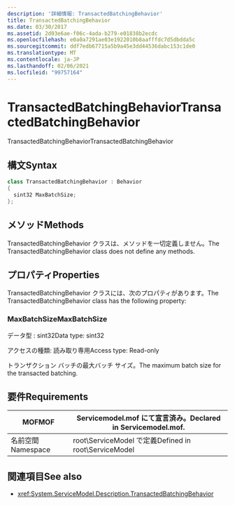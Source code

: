 ```yaml
---
description: '詳細情報: TransactedBatchingBehavior'
title: TransactedBatchingBehavior
ms.date: 03/30/2017
ms.assetid: 2d03e6ae-f06c-4ada-b279-e01838b2ecdc
ms.openlocfilehash: e0a0a7291ae03e1922010b8aafffdc7d5dbdda5c
ms.sourcegitcommit: ddf7edb67715a5b9a45e3dd44536dabc153c1de0
ms.translationtype: MT
ms.contentlocale: ja-JP
ms.lasthandoff: 02/06/2021
ms.locfileid: "99757164"
---
```

# <a name="transactedbatchingbehavior"></a><span data-ttu-id="3f3bd-103">TransactedBatchingBehavior</span><span class="sxs-lookup"><span data-stu-id="3f3bd-103">TransactedBatchingBehavior</span></span>

<span data-ttu-id="3f3bd-104">TransactedBatchingBehavior</span><span class="sxs-lookup"><span data-stu-id="3f3bd-104">TransactedBatchingBehavior</span></span>  
  
## <a name="syntax"></a><span data-ttu-id="3f3bd-105">構文</span><span class="sxs-lookup"><span data-stu-id="3f3bd-105">Syntax</span></span>  
  
```csharp
class TransactedBatchingBehavior : Behavior  
{  
  sint32 MaxBatchSize;  
};  
```  
  
## <a name="methods"></a><span data-ttu-id="3f3bd-106">メソッド</span><span class="sxs-lookup"><span data-stu-id="3f3bd-106">Methods</span></span>  

 <span data-ttu-id="3f3bd-107">TransactedBatchingBehavior クラスは、メソッドを一切定義しません。</span><span class="sxs-lookup"><span data-stu-id="3f3bd-107">The TransactedBatchingBehavior class does not define any methods.</span></span>  
  
## <a name="properties"></a><span data-ttu-id="3f3bd-108">プロパティ</span><span class="sxs-lookup"><span data-stu-id="3f3bd-108">Properties</span></span>  

 <span data-ttu-id="3f3bd-109">TransactedBatchingBehavior クラスには、次のプロパティがあります。</span><span class="sxs-lookup"><span data-stu-id="3f3bd-109">The TransactedBatchingBehavior class has the following property:</span></span>  
  
### <a name="maxbatchsize"></a><span data-ttu-id="3f3bd-110">MaxBatchSize</span><span class="sxs-lookup"><span data-stu-id="3f3bd-110">MaxBatchSize</span></span>  

 <span data-ttu-id="3f3bd-111">データ型 : sint32</span><span class="sxs-lookup"><span data-stu-id="3f3bd-111">Data type: sint32</span></span>  
  
 <span data-ttu-id="3f3bd-112">アクセスの種類: 読み取り専用</span><span class="sxs-lookup"><span data-stu-id="3f3bd-112">Access type: Read-only</span></span>  
  
 <span data-ttu-id="3f3bd-113">トランザクション バッチの最大バッチ サイズ。</span><span class="sxs-lookup"><span data-stu-id="3f3bd-113">The maximum batch size for the transacted batching.</span></span>  
  
## <a name="requirements"></a><span data-ttu-id="3f3bd-114">要件</span><span class="sxs-lookup"><span data-stu-id="3f3bd-114">Requirements</span></span>  
  
|<span data-ttu-id="3f3bd-115">MOF</span><span class="sxs-lookup"><span data-stu-id="3f3bd-115">MOF</span></span>|<span data-ttu-id="3f3bd-116">Servicemodel.mof にて宣言済み。</span><span class="sxs-lookup"><span data-stu-id="3f3bd-116">Declared in Servicemodel.mof.</span></span>|  
|---------|-----------------------------------|  
|<span data-ttu-id="3f3bd-117">名前空間</span><span class="sxs-lookup"><span data-stu-id="3f3bd-117">Namespace</span></span>|<span data-ttu-id="3f3bd-118">root\ServiceModel で定義</span><span class="sxs-lookup"><span data-stu-id="3f3bd-118">Defined in root\ServiceModel</span></span>|  
  
## <a name="see-also"></a><span data-ttu-id="3f3bd-119">関連項目</span><span class="sxs-lookup"><span data-stu-id="3f3bd-119">See also</span></span>

- <xref:System.ServiceModel.Description.TransactedBatchingBehavior>
